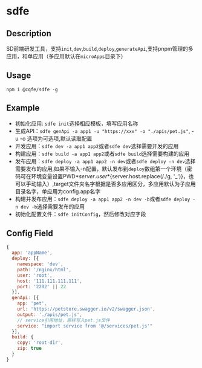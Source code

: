 # sdfe

## Description

SD前端研发工具，支持`init`,`dev`,`build`,`deploy`,`generateApi`,支持pnpm管理的多应用，和单应用（多应用默认在`microApps`目录下）

## Usage

`npm i @cqfe/sdfe -g`

## Example

- 初始化应用: `sdfe init`选择相应模板，填写应用名称
- 生成API：`sdfe genApi -a app1 -u "https://xxx" -o "./apis/pet.js"`, -u -o 选项为可选项,默认读取配置
- 开发应用：`sdfe dev -a app1 app2`或者`sdfe dev`选择需要开发的应用
- 构建应用：`sdfe build -a app1 app2`或者`sdfe build`选择需要构建的应用
- 发布应用：`sdfe deploy -a app1 app2 -n dev`或者`sdfe deploy -n dev`选择需要发布的应用,如果不输入-n配置，默认发布到`deploy`数组第一个环境（密码可在环境变量设置PWD*${server.user}*${server.host.replace(/\./g, '\_')}，也可以手动输入）,target文件夹名字根据是否多应用区分，多应用默认为子应用目录名字，单应用为config.app名字
- 构建并发布应用：`sdfe deploy -a app1 app2 -n dev -b`或者`sdfe deploy -n dev -b`选择需要发布的应用
- 初始化配置文件：`sdfe initConfig`，然后修改对应字段

## Config Field

```js
{
  app: 'appName',
  deploy: [{
    namespace: 'dev',
    path: '/nginx/html',
    user: 'root',
    host: '111.111.111.111',
    port: '2202' || 22
  }],
  genApi: [{
    app: 'pet',
    url: 'https://petstore.swagger.io/v2/swagger.json',
    output: './apis/pet.js',
    // service引用地址，原样写入pet.js文件
    service: "import service from '@/services/pet.js'"
  }],
  build: {
    copy: 'root-dir',
    zip: true
  }
}
```
